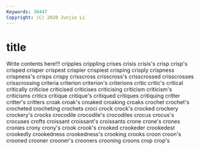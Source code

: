 ```yaml
---
Keywords: 30447
Copyright: (C) 2020 Junjie Li
---
```


# title

Write contents here!!!
cripples 
crippling 
crises
crisis 
crisis's 
crisp 
crisp's 
crisped 
crisper 
crispest 
crispier 
crispiest 
crisping
crisply 
crispness 
crispness's 
crisps 
crispy 
crisscross 
crisscross's 
crisscrossed 
crisscrosses 
crisscrossing
criteria 
criterion 
criterion's 
criterions 
critic 
critic's 
critical 
critically 
criticise 
criticised
criticises 
criticising 
criticism 
criticism's 
criticisms 
critics 
critique 
critique's 
critiqued 
critiques
critiquing 
critter 
critter's 
critters 
croak 
croak's 
croaked 
croaking 
croaks 
crochet
crochet's 
crocheted 
crocheting 
crochets 
croci 
crock 
crock's 
crocked 
crockery 
crockery's
crocks 
crocodile 
crocodile's 
crocodiles 
crocus 
crocus's 
crocuses 
crofts 
croissant 
croissant's
croissants 
crone 
crone's 
crones 
cronies 
crony 
crony's 
crook 
crook's 
crooked
crookeder 
crookedest 
crookedly 
crookedness 
crookedness's 
crooking 
crooks 
croon 
croon's 
crooned
crooner 
crooner's 
crooners 
crooning 
croons 
crop 
crop's 
